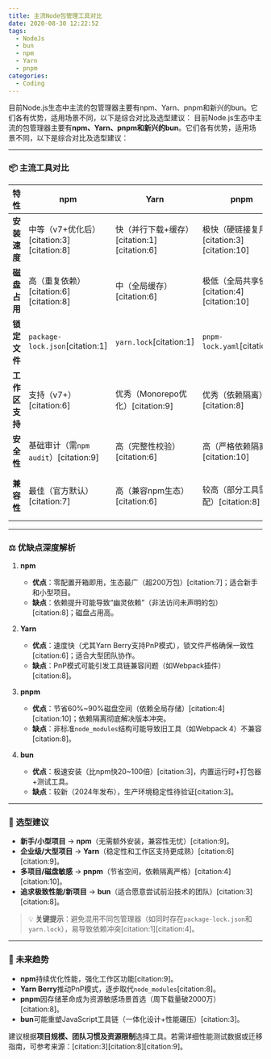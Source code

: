 ```yaml
---
title: 主流Node包管理工具对比
date: 2020-08-30 12:22:52
tags:
  - NodeJs
  - bun
  - npm
  - Yarn
  - pnpm
categories:
  - Coding
---
```



目前Node.js生态中主流的包管理器主要有npm、Yarn、pnpm和新兴的bun。它们各有优势，适用场景不同，以下是综合对比及选型建议：
目前Node.js生态中主流的包管理器主要有**npm、Yarn、pnpm和新兴的bun**。它们各有优势，适用场景不同，以下是综合对比及选型建议：

---

### 📦 **主流工具对比**
| **特性**          | **npm**                          | **Yarn**                         | **pnpm**                         | **bun**                          |
|-------------------|----------------------------------|----------------------------------|----------------------------------|----------------------------------|
| **安装速度**       | 中等（v7+优化后）[citation:3][citation:8] | 快（并行下载+缓存）[citation:1][citation:6] | 极快（硬链接复用）[citation:3][citation:10] | 极快（Zig语言优化）[citation:3] |
| **磁盘占用**       | 高（重复依赖）[citation:6][citation:8] | 中（全局缓存）[citation:6]       | 极低（全局共享依赖）[citation:4][citation:10] | 低（内置优化）[citation:3]       |
| **锁定文件**       | `package-lock.json`[citation:1]  | `yarn.lock`[citation:1]          | `pnpm-lock.yaml`[citation:3]    | `bun.lockb`（二进制）[citation:3] |
| **工作区支持**     | 支持（v7+）[citation:6]          | 优秀（Monorepo优化）[citation:9] | 优秀（依赖隔离）[citation:8]     | 原生支持[citation:3]            |
| **安全性**         | 基础审计（需`npm audit`）[citation:9] | 高（完整性校验）[citation:6]     | 高（严格依赖隔离）[citation:10]  | 高（内置扫描）[citation:3]      |
| **兼容性**         | 最佳（官方默认）[citation:7]      | 高（兼容npm生态）[citation:6]    | 较高（部分工具需适配）[citation:8] | 发展中（兼容多数npm包）[citation:3] |

---

### ⚖️ **优缺点深度解析**
1. **npm**  
   - **优点**：零配置开箱即用，生态最广（超200万包）[citation:7]；适合新手和小型项目。  
   - **缺点**：依赖提升可能导致“幽灵依赖”（非法访问未声明的包）[citation:8]；磁盘占用高。

2. **Yarn**  
   - **优点**：速度快（尤其Yarn Berry支持PnP模式），锁文件严格确保一致性[citation:6]；适合大型团队协作。  
   - **缺点**：PnP模式可能引发工具链兼容问题（如Webpack插件）[citation:8]。

3. **pnpm**  
   - **优点**：节省60%~90%磁盘空间（依赖全局存储）[citation:4][citation:10]；依赖隔离彻底解决版本冲突。  
   - **缺点**：非标准`node_modules`结构可能导致旧工具（如Webpack 4）不兼容[citation:8]。

4. **bun**  
   - **优点**：极速安装（比npm快20~100倍）[citation:3]，内置运行时+打包器+测试工具。  
   - **缺点**：较新（2024年发布），生产环境稳定性待验证[citation:3]。

---

### 🎯 **选型建议**
- **新手/小型项目** → **npm**（无需额外安装，兼容性无忧）[citation:9]。  
- **企业级/大型项目** → **Yarn**（稳定性和工作区支持更成熟）[citation:6][citation:9]。  
- **多项目/磁盘敏感** → **pnpm**（节省空间，依赖隔离严格）[citation:4][citation:10]。  
- **追求极致性能/新项目** → **bun**（适合愿意尝试前沿技术的团队）[citation:3][citation:8]。  

> 💡 **关键提示**：避免混用不同包管理器（如同时存在`package-lock.json`和`yarn.lock`），易导致依赖冲突[citation:1][citation:4]。

---

### 🔮 **未来趋势**
- **npm**持续优化性能，强化工作区功能[citation:9]。  
- **Yarn Berry**推动PnP模式，逐步取代`node_modules`[citation:8]。  
- **pnpm**因存储革命成为资源敏感场景首选（周下载量破2000万）[citation:8]。  
- **bun**可能重塑JavaScript工具链（一体化设计+性能碾压）[citation:3]。

建议根据**项目规模、团队习惯及资源限制**选择工具。若需详细性能测试数据或迁移指南，可参考来源：[citation:3][citation:8][citation:9]。

